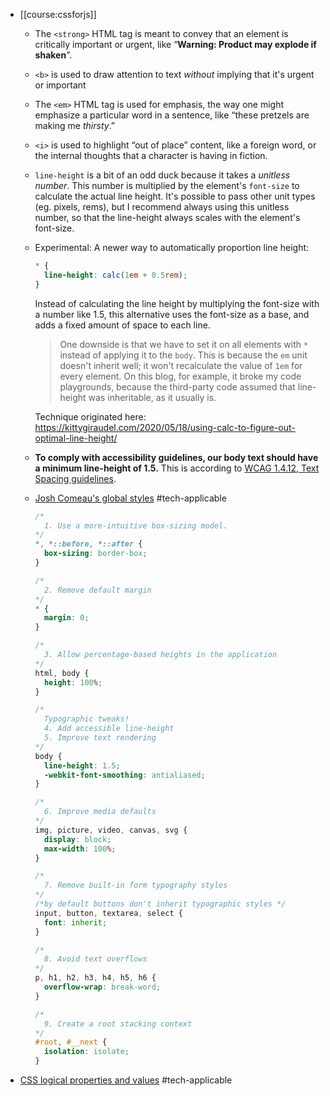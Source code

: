 - [[course:cssforjs]]
	- The `<strong>` HTML tag is meant to convey that an element is critically important or urgent, like “**Warning: Product may explode if shaken**”.
	- `<b>` is used to draw attention to text *without* implying that it's urgent or important
	- The `<em>` HTML tag is used for emphasis, the way one might emphasize a particular word in a sentence, like “these pretzels are making me *thirsty*.”
	- `<i>` is used to highlight “out of place” content, like
	   a foreign word, or the internal thoughts that a character is having in 
	  fiction.
	- `line-height` is a bit of an odd duck because it takes a *unitless number*. This number is multiplied by the element's `font-size` to calculate the actual line height. It's possible to pass other unit types (eg. pixels, rems), but I recommend always using this unitless number, so that the line-height 
	  always scales with the element's font-size.
	- Experimental: A newer way to automatically proportion line height:
	  
	  ```css
	  * {
	    line-height: calc(1em + 0.5rem);
	  }
	  ```
	  Instead of calculating the line height by multiplying the font-size with a number like 1.5, this alternative uses the font-size as a base, and adds a fixed amount of space to each line.
	  
	  > One downside is that we have to set it on all elements with `*` instead of applying it to the `body`. This is because the `em` unit doesn't inherit well; it won't recalculate the value of `1em` for every element. On this blog, for example, it broke my code playgrounds, because the third-party code assumed that line-height was inheritable, as it usually is.
	  
	  Technique originated here: https://kittygiraudel.com/2020/05/18/using-calc-to-figure-out-optimal-line-height/
	- **To comply with accessibility guidelines, our body text should have a minimum line-height of 1.5.** This is according to [WCAG 1.4.12, Text Spacing guidelines](https://www.w3.org/WAI/WCAG21/Understanding/text-spacing.html).
	- [Josh Comeau's global styles](https://courses.joshwcomeau.com/css-for-js/treasure-trove/010-global-styles) #tech-applicable
	  
	  ```css
	  /*
	    1. Use a more-intuitive box-sizing model.
	  */
	  *, *::before, *::after {
	    box-sizing: border-box;
	  }
	  
	  /*
	    2. Remove default margin
	  */
	  * {
	    margin: 0;
	  }
	  
	  /*
	    3. Allow percentage-based heights in the application
	  */
	  html, body {
	    height: 100%;
	  }
	  
	  /*
	    Typographic tweaks!
	    4. Add accessible line-height
	    5. Improve text rendering
	  */
	  body {
	    line-height: 1.5;
	    -webkit-font-smoothing: antialiased;
	  }
	  
	  /*
	    6. Improve media defaults
	  */
	  img, picture, video, canvas, svg {
	    display: block;
	    max-width: 100%;
	  }
	  
	  /*
	    7. Remove built-in form typography styles
	  */
	  /*by default buttons don't inherit typographic styles */
	  input, button, textarea, select {
	    font: inherit;
	  }
	  
	  /*
	    8. Avoid text overflows
	  */
	  p, h1, h2, h3, h4, h5, h6 {
	    overflow-wrap: break-word;
	  }
	  
	  /*
	    9. Create a root stacking context
	  */
	  #root, #__next {
	    isolation: isolate;
	  }
	  ```
- [CSS logical properties and values](https://developer.mozilla.org/en-US/docs/Web/CSS/CSS_logical_properties_and_values) #tech-applicable